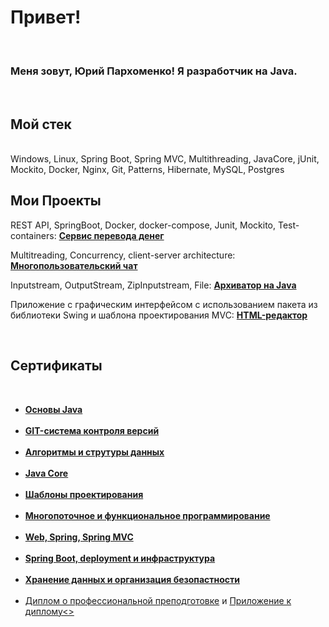 <h1> Привет! </h1>
<br>
<h3>Меня зовут, <b>Юрий Пархоменко!</b> Я разработчик на Java.</h3>
<br>
<h2>Мой стек</h2>
<br>
Windows, Linux, Spring Boot, Spring MVC, Multithreading, JavaCore, jUnit, Mockito, Docker, Nginx, Git, Patterns, Hibernate, MySQL, Postgres
<br>
<h2>Мои Проекты</h2>
<p>REST API, SpringBoot, Docker, docker-compose, Junit, Mockito, Test-containers: <a href="https://github.com/YriiParhom/money-transfer-service.git"><b>Сервис перевода денег</b></a><p/>
<p>Multitreading, Concurrency, client-server architecture: <a href="https://github.com/YriiParhom/ConsoleChat.git"><b>Многопользовательский чат</b></a><p/>
<p>Inputstream, OutputStream, ZipInputstream, File: <a href="https://github.com/YriiParhom/Archiver.git"><b>Архиватор на Java</b></a><p/>
<p>Приложение с графическим интерфейсом с использованием пакета из библиотеки Swing и шаблона проектирования MVC: <a href="https://github.com/YriiParhom/html-editor.git"><b>HTML-редактор</b></a><p/>
<br>
<h2>Сертификаты</h2>
<br>
<ul>
  <li><a href="https://github.com/YriiParhom/YriiParhom/blob/main/%D0%BE%D1%81%D0%BD%D0%BE%D0%B2%D1%8B%20java.pdf"><b>Основы Java</b></a></li>
  <br>
  <li><a href="https://github.com/YriiParhom/YriiParhom/blob/main/git.pdf"><b>GIT-система контроля версий</b></a></li>
  <br>
  <li><a href="https://github.com/YriiParhom/YriiParhom/blob/main/alhoritms.pdf"><b>Алгоритмы и струтуры данных</b></a></li>
  <br>
  <li><a href="https://github.com/YriiParhom/YriiParhom/blob/main/java_core.pdf"><b>Java Core</b></a></li>
  <br>
  <li><a href="https://github.com/YriiParhom/YriiParhom/blob/main/patterns.pdf"><b>Шаблоны проектирования</b></a></li>
  <br>
  <li><a href="https://github.com/YriiParhom/YriiParhom/blob/main/multithreading.pdf"><b>Многопоточное и функциональное программирование</b></a></li>
  <br>
  <li><a href="https://github.com/YriiParhom/YriiParhom/blob/main/SpringMWC.pdf"><b>Web, Spring, Spring MVC</b></a></li>
  <br>
  <li><a href="https://github.com/YriiParhom/YriiParhom/blob/main/Spring%20Boot.pdf"><b>Spring Boot, deployment и инфраструктура</b></a></li>
  <br>
  <li><a href="https://github.com/YriiParhom/YriiParhom/blob/main/database.pdf"><b>Хранение данных и организация безопастности</b></a></li>
  <br>
  <li><a href="https://github.com/YriiParhom/YriiParhom/blob/main/diploma.JPG">Диплом о профессиональной преподготовке</a> и 
  <a href="https://github.com/YriiParhom/YriiParhom/blob/main/diploma2.JPG">Приложение к диплому<></li>
</ul>
